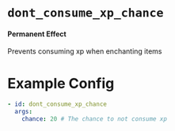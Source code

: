 # `dont_consume_xp_chance`
#### Permanent Effect

Prevents consuming xp when enchanting items

# Example Config
```yaml
- id: dont_consume_xp_chance
  args:
    chance: 20 # The chance to not consume xp 
```
